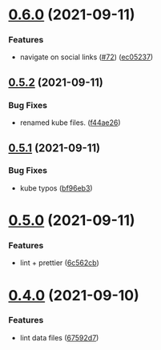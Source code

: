 # [0.6.0](https://github.com/EddieHubCommunity/LinkFree/compare/v0.5.2...v0.6.0) (2021-09-11)


### Features

* navigate on social links ([#72](https://github.com/EddieHubCommunity/LinkFree/issues/72)) ([ec05237](https://github.com/EddieHubCommunity/LinkFree/commit/ec0523738d0a1eda24859b646c012f379d329530))



## [0.5.2](https://github.com/EddieHubCommunity/LinkFree/compare/v0.5.1...v0.5.2) (2021-09-11)


### Bug Fixes

* renamed kube files. ([f44ae26](https://github.com/EddieHubCommunity/LinkFree/commit/f44ae26d7384ab958302de5958b8833d96a7e5c0))



## [0.5.1](https://github.com/EddieHubCommunity/LinkFree/compare/v0.5.0...v0.5.1) (2021-09-11)


### Bug Fixes

* kube typos ([bf96eb3](https://github.com/EddieHubCommunity/LinkFree/commit/bf96eb3a9a37c8cb7db045d5bb59649f5e445066))



# [0.5.0](https://github.com/EddieHubCommunity/LinkFree/compare/v0.4.0...v0.5.0) (2021-09-11)


### Features

* lint + prettier ([6c562cb](https://github.com/EddieHubCommunity/LinkFree/commit/6c562cba8428b2e90846ad6af6bfad6d1e2814ec))



# [0.4.0](https://github.com/EddieHubCommunity/LinkFree/compare/v0.3.1...v0.4.0) (2021-09-10)


### Features

* lint data files ([67592d7](https://github.com/EddieHubCommunity/LinkFree/commit/67592d79d2c3e84175e891cccd06019afeea0c8c))



